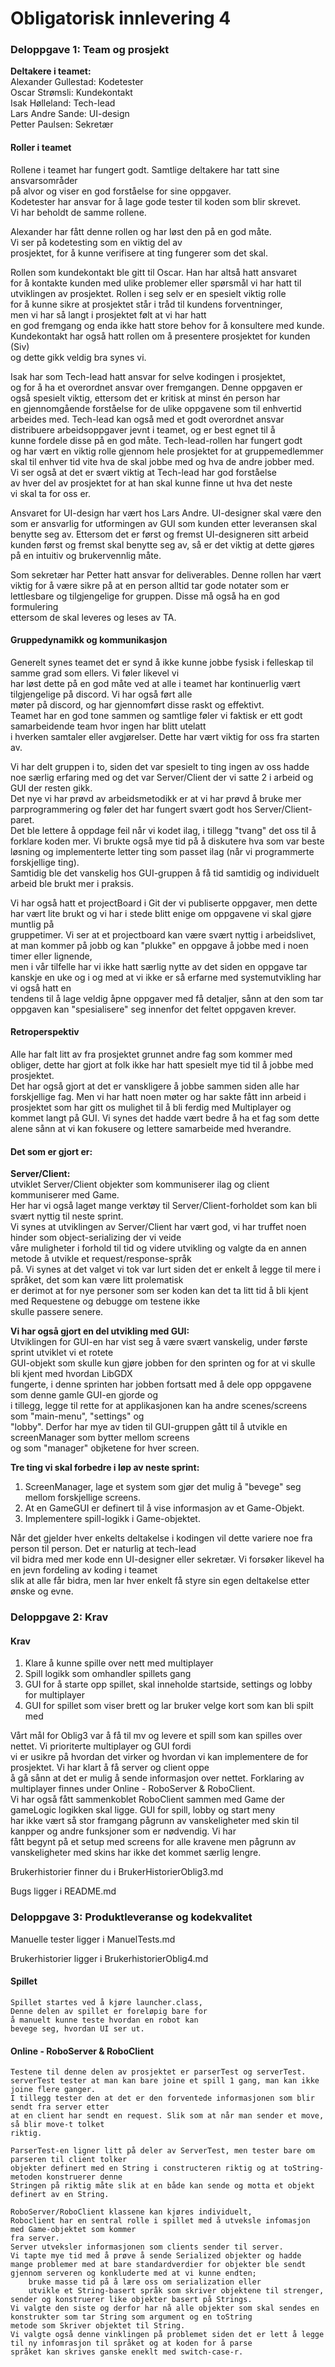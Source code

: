 # Obligatorisk innlevering 4

### Deloppgave 1: Team og prosjekt
  
__Deltakere i teamet:__  
Alexander Gullestad: Kodetester  
Oscar Strømsli: Kundekontakt    
Isak Hølleland: Tech-lead   
Lars Andre Sande: UI-design     
Petter Paulsen: Sekretær
  
  
#### Roller i teamet
Rollene i teamet har fungert godt. Samtlige deltakere har tatt sine ansvarsområder  
på alvor og viser en god forståelse for sine oppgaver.  
Kodetester har ansvar for å lage gode tester til koden som blir skrevet.  
Vi har beholdt de samme rollene.  
  
Alexander har fått denne rollen og har løst den på en god måte.  
Vi ser på kodetesting som en viktig del av  
prosjektet, for å kunne verifisere at ting fungerer som det skal.  
  
Rollen som kundekontakt ble gitt til Oscar. Han har altså hatt ansvaret  
for å kontakte kunden med ulike   problemer eller spørsmål vi har hatt til  
utviklingen av prosjektet. Rollen i seg selv er en spesielt viktig rolle  
for å kunne sikre at prosjektet står i tråd til kundens   forventninger,  
men vi har så langt i prosjektet følt at vi har hatt  
en god fremgang og enda ikke hatt store behov for å konsultere med kunde.  
Kundekontakt har også hatt rollen om å presentere prosjektet for kunden (Siv)  
og dette gikk veldig bra synes vi.  
  
Isak har som Tech-lead hatt ansvar for selve kodingen i prosjektet,  
og for å ha et overordnet ansvar over fremgangen. Denne oppgaven er  
også spesielt viktig, ettersom det er kritisk at minst én person har  
en gjennomgående forståelse for de ulike oppgavene som til enhvertid  
arbeides med. Tech-lead kan også med et godt overordnet ansvar  
distribuere arbeidsoppgaver jevnt i teamet, og er best egnet til å  
kunne fordele disse på en god måte. Tech-lead-rollen har fungert godt  
og har vært en viktig rolle gjennom hele prosjektet for at gruppemedlemmer  
skal til enhver tid vite hva de skal jobbe med og hva de andre jobber med.  
Vi ser også at det er svært viktig at Tech-lead har god forståelse  
av hver del av prosjektet for at han skal kunne finne ut hva det neste  
vi skal ta for oss er.  
  
Ansvaret for UI-design har vært hos Lars Andre. UI-designer skal være den  
som er ansvarlig for utformingen av GUI som kunden etter leveransen skal  
benytte seg av. Ettersom det er først og fremst UI-designeren sitt arbeid  
kunden først og fremst skal benytte seg av, så er det viktig at dette gjøres  
på en intuitiv og brukervennlig måte.  
  
Som sekretær har Petter hatt ansvar for deliverables. Denne rollen har vært  
viktig for å være sikre på at en person alltid tar gode notater som er  
lettlesbare og tilgjengelige for gruppen. Disse må også ha en god formulering  
ettersom de skal leveres og leses av TA.  
  
#### Gruppedynamikk og kommunikasjon
Generelt synes teamet det er synd å ikke kunne jobbe fysisk i felleskap til samme grad som ellers. Vi føler likevel vi  
har løst dette på en god måte ved at alle i teamet har kontinuerlig vært tilgjengelige på discord. Vi har også ført alle  
møter på discord, og har gjennomført disse raskt og effektivt.  
Teamet har en god tone sammen og samtlige føler vi faktisk er ett godt samarbeidende team hvor ingen har blitt utelatt  
i hverken samtaler eller avgjørelser. Dette har vært viktig for oss fra starten av.  
  
Vi har delt gruppen i to, siden det var spesielt to ting ingen av oss hadde noe særlig erfaring med og det var Server/Client der vi satte 2 i arbeid og GUI der resten gikk.  
Det nye vi har prøvd av arbeidsmetodikk er at vi har prøvd å bruke mer parprogrammering og føler det har fungert svært godt hos Server/Client-paret.  
Det ble lettere å oppdage feil når vi kodet ilag, i tillegg "tvang" det oss til å forklare koden mer. Vi brukte også mye tid på å diskutere hva som var beste  
løsning og implementerte letter ting som passet ilag (når vi programmerte forskjellige ting).  
Samtidig ble det vanskelig hos GUI-gruppen å få tid samtidig og individuelt arbeid ble brukt mer i praksis.  
  
  
Vi har også hatt et projectBoard i Git der vi publiserte oppgaver, men dette har vært lite brukt og vi har i stede blitt enige om oppgavene vi skal gjøre muntlig på  
gruppetimer. Vi ser at et projectboard kan være svært nyttig i arbeidslivet, at man kommer på jobb og kan "plukke" en oppgave å jobbe med i noen timer eller lignende,  
men i vår tilfelle har vi ikke hatt særlig nytte av det siden en oppgave tar kanskje en uke og i og med at vi ikke er så erfarne med systemutvikling har vi også hatt en  
tendens til å lage veldig åpne oppgaver med få detaljer, sånn at den som tar oppgaven kan "spesialisere" seg innenfor det feltet oppgaven krever.  
  
#### Retroperspektiv
Alle har falt litt av fra prosjektet grunnet andre fag som kommer med obliger, dette har gjort at folk ikke har hatt spesielt mye tid til å jobbe med prosjektet.  
Det har også gjort at det er vanskligere å jobbe sammen siden alle har forskjellige fag. Men vi har hatt noen møter og har sakte fått inn arbeid i prosjektet som har gitt os mulighet til å bli ferdig med Multiplayer og kommet langt på GUI. Vi synes det hadde vært bedre å ha et fag som dette alene sånn at vi kan fokusere og lettere samarbeide med hverandre.
  
#### Det som er gjort er:  
__Server/Client:__    
    utviklet Server/Client objekter som kommuniserer ilag og client kommuniserer med Game.  
    Her har vi også laget mange verktøy til Server/Client-forholdet som kan bli svært nyttig til neste sprint.  
    Vi synes at utviklingen av Server/Client har vært god, vi har truffet noen hinder som object-serializing der vi veide  
    våre muligheter i forhold til tid og videre utvikling og valgte da en annen metode å utvikle et request/response-språk  
    på. Vi synes at det valget vi tok var lurt siden det er enkelt å legge til mere i språket, det som kan være litt prolematisk  
    er derimot at for nye personer som ser koden kan det ta litt tid å bli kjent med Requestene og debugge om testene ikke  
    skulle passere senere.  
  
__Vi har også gjort en del utvikling med GUI:__  
    Utviklingen for GUI-en har vist seg å være svært vanskelig, under første sprint utviklet vi et rotete  
    GUI-objekt som skulle kun gjøre jobben for den sprinten og for at vi skulle bli kjent med hvordan LibGDX  
    fungerte, i denne sprinten har jobben fortsatt med å dele opp oppgavene som denne gamle GUI-en gjorde og  
    i tillegg, legge til rette for at applikasjonen kan ha andre scenes/screens som "main-menu", "settings" og  
    "lobby". Derfor har mye av tiden til GUI-gruppen gått til å utvikle en screenManager som bytter mellom screens  
    og som "manager" objketene for hver screen.  

__Tre ting vi skal forbedre i løp av neste sprint:__  
1. ScreenManager, lage et system som gjør det mulig å "bevege" seg mellom forskjellige screens.  
2. At en GameGUI er definert til å vise informasjon av et Game-Objekt.  
3. Implementere spill-logikk i Game-objektet.  
  
Når det gjelder hver enkelts deltakelse i kodingen vil dette variere noe fra person til person. Det er naturlig at tech-lead  
vil bidra med mer kode enn UI-designer eller sekretær. Vi forsøker likevel ha en jevn fordeling av koding i teamet  
slik at alle får bidra, men lar hver enkelt få styre sin egen deltakelse etter ønske og evne.  

### Deloppgave 2: Krav

#### Krav
1. Klare å kunne spille over nett med multiplayer  
2. Spill logikk som omhandler spillets gang  
3. GUI for å starte opp spillet, skal inneholde startside, settings og lobby for multiplayer  
4. GUI for spillet som viser brett og lar bruker velge kort som kan bli spilt med  
  
Vårt mål for Oblig3 var å få til mv og levere et spill som kan spilles over nettet. Vi prioriterte multiplayer og GUI fordi  
vi er usikre på hvordan det virker og hvordan vi kan implementere de for prosjektet. Vi har klart å få server og client oppe  
å gå sånn at det er mulig å sende informasjon over nettet. Forklaring av multiplayer finnes under Online - RoboServer & RoboClient.  
Vi har også fått sammenkoblet RoboClient sammen med Game der gameLogic logikken skal ligge. GUI for spill, lobby og start meny  
har ikke vært så stor framgang pågrunn av vanskeligheter med skin til kanpper og andre funksjoner som er nødvendig. Vi har  
fått begynt på et setup med screens for alle kravene men pågrunn av vanskeligheter med skins har ikke det kommet særlig lengre. 
  
Brukerhistorier finner du i BrukerHistorierOblig3.md  
  
Bugs ligger i README.md  
  
### Deloppgave 3: Produktleveranse og kodekvalitet

Manuelle tester ligger i ManuelTests.md

Brukerhistorier ligger i BrukerhistorierOblig4.md

#### Spillet
    Spillet startes ved å kjøre launcher.class,
    Denne delen av spillet er foreløpig bare for
    å manuelt kunne teste hvordan en robot kan
    bevege seg, hvordan UI ser ut.

#### Online - RoboServer & RoboClient
    Testene til denne delen av prosjektet er parserTest og serverTest.
    serverTest tester at man kan bare joine et spill 1 gang, man kan ikke joine flere ganger.
    I tillegg tester den at det er den forventede informasjonen som blir sendt fra server etter
    at en client har sendt en request. Slik som at når man sender et move, så blir move-t tolket
    riktig.
     
    ParserTest-en ligner litt på deler av ServerTest, men tester bare om parseren til client tolker 
    objekter definert med en String i constructeren riktig og at toString-metoden konstruerer denne
    Stringen på riktig måte slik at en både kan sende og motta et objekt definert av en String.
     
    RoboServer/RoboClient klassene kan kjøres individuelt,
    Roboclient har en sentral rolle i spillet med å utveksle infomasjon med Game-objektet som kommer
    fra server.
    Server utveksler informasjonen som clients sender til server.
    Vi tapte mye tid med å prøve å sende Serialized objekter og hadde mange problemer med at bare standardverdier for objekter ble sendt
    gjennom serveren og konkluderte med at vi kunne endten;
        bruke masse tid på å lære oss om serialization eller 
        utvikle et String-basert språk som skriver objektene til strenger, sender og konstruerer like objekter basert på Strings.
    Vi valgte den siste og derfor har nå alle objekter som skal sendes en konstrukter som tar String som argument og en toString
    metode som Skriver objektet til String.
    Vi valgte også denne vinklingen på problemet siden det er lett å legge til ny infomrasjon til språket og at koden for å parse
    språket kan skrives ganske eneklt med switch-case-r.
